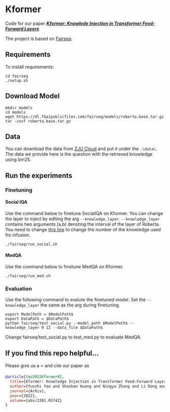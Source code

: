 # Kformer

Code for our paper ***[Kformer: Knowlede Injection in Transformer Feed-Forward Layers](https://arxiv.org/pdf/2201.05742.pdf)***

The project is based on [Fairseq](https://github.com/pytorch/fairseq).

## Requirements
To install requirements:

```
cd fairseq
./setup.sh
```

## Download Model
```
mkdir models
cd models
wget https://dl.fbaipublicfiles.com/fairseq/models/roberta.base.tar.gz
tar -zxvf roberta.base.tar.gz
```

## Data
You can download the data from [ZJU Cloud](https://pan.zju.edu.cn/share/486968b763a8bd334360556dc0) and put it under the `.\data\`.
The data we provide here is the question with the retrieved knowledge using bm25.
## Run the experiments

### Finetuning

#### Social IQA

Use the command below to finetune SocialIQA on Kformer. You can change the layer to inject by editing the arg `--knowledge_layer`.
 `--knowledge_layer` contains two arguments [a,b) denoting the interval of the layer of Roberta. You need to change [this line](https://github.com/zjunlp/Kformer/blob/main/fairseq/fairseq/modules/transformer_sentence_encoder.py#L263) to change the number of the knowledge used fro infusion.

```shell
./fairseq/run_social.sh
```

 #### MedQA

Use the command below to finetune MedQA on Kformer.

```shell
./fairseq/run_med.sh
```

### Evaluation
Use the following command to evalute the finetuned model. Set the `--knowledge_layer` the same as the arg during finetuning.

```
export ModelPath = $ModelPath$
export DataPath = $DataPath$
python fairseq/test_social.py --model_path $ModelPath$ --knowledge_layer 9 12 --data_file $DataPath$
```

Change fairseq/test_social.py to test_med.py to evaluate MedQA.


## If you find this repo helpful...
Please give us a :star: and cite our paper as
```bibtex
@article{Yao2022KformerKI,
  title={Kformer: Knowledge Injection in Transformer Feed-Forward Layers},
  author={Yunzhi Yao and Shaohan Huang and Ningyu Zhang and Li Dong and Furu Wei and Huajun Chen},
  journal={ArXiv},
  year={2022},
  volume={abs/2201.05742}
}
```
